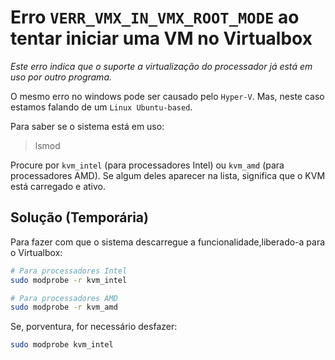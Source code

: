 # Erro `VERR_VMX_IN_VMX_ROOT_MODE` ao tentar iniciar uma VM no Virtualbox

*Este erro indica que o suporte a virtualização do processador já está em uso por outro programa.*

O mesmo erro no windows pode ser causado pelo `Hyper-V`.
Mas, neste caso estamos falando de um `Linux Ubuntu-based`.

Para saber se o sistema está em uso:
> lsmod

Procure por `kvm_intel` (para processadores Intel) ou `kvm_amd` (para processadores AMD). Se algum deles aparecer na lista, significa que o KVM está carregado e ativo.




## Solução (Temporária)

Para fazer com que o sistema descarregue a funcionalidade,liberado-a para o Virtualbox:

```bash
# Para processadores Intel
sudo modprobe -r kvm_intel

# Para processadores AMD
sudo modprobe -r kvm_amd
```

Se, porventura, for necessário desfazer:
```bash
sudo modprobe kvm_intel
```
